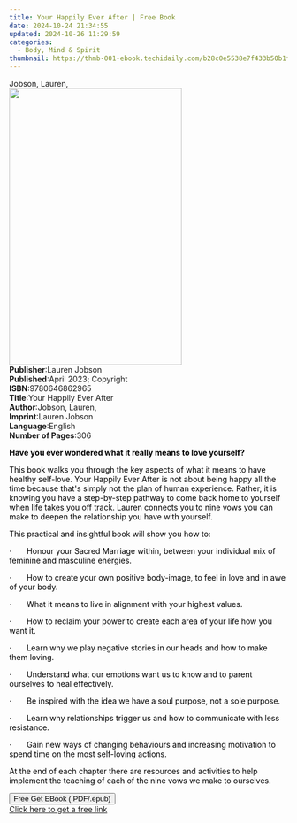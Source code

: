 ```yaml
---
title: Your Happily Ever After | Free Book
date: 2024-10-24 21:34:55
updated: 2024-10-26 11:29:59
categories:
  - Body, Mind & Spirit
thumbnail: https://thmb-001-ebook.techidaily.com/b28c0e5538e7f433b50b1fc5002b2bc7a92b970ed56dfa8a9553d08dc1783c2c.jpg
---
```

<main id="book-container">
  <div class="flex flex-col">
    <div class="book-brief flex-1 py-6 px-4 sm:p-6 md:py-10 md:px-8">
      <!-- brief-->
      <div class="book-brief-main">Jobson, Lauren,</div>
    </div>
    <div
      class="book-meta-info flex-1 grid gap-4 col-start-1 col-end-3 row-start-1 sm:mb-6 sm:grid-cols-4 lg:gap-6 lg:col-start-2 lg:row-end-6 lg:row-span-6 lg:mb-0"
    >
      <div
        class="book-meta-info-left place-content-center mt-4 p-4 text-sm leading-6 col-start-2 col-span-2 dark:text-slate-400"
      >
        <img
          class="w-full h-500 object-cover rounded-lg sm:h-255 sm:col-span-2 lg:col-span-full"
          src="https://img-001-ebook.techidaily.com/dc27d8a761571fbf14c5a37acc80ab27968f50ffde361fdb58b2a0526c02be63.jpg"
          alt=""
          width="312"
          height="500"
        />
      </div>
      <div
        class="book-meta-info-right mt-2 col-start-1 row-start-2 col-span-3 self-center"
      >
        <!-- meta data  -->
        <div class="flex flex-col px-4 md:px-8">
          <div class="flex-1">
            <strong>Publisher</strong>:<span class="px-2">Lauren Jobson</span>
          </div>
          <div class="flex-1">
            <strong>Published</strong>:<span class="px-2"
              >April 2023; Copyright</span
            >
          </div>
          <div class="flex-1">
            <strong>ISBN</strong>:<span class="px-2">9780646862965</span>
          </div>
          <div class="flex-1">
            <strong>Title</strong>:<span class="px-2"
              >Your Happily Ever After</span
            >
          </div>
          <div class="flex-1">
            <strong>Author</strong>:<span class="px-2">Jobson, Lauren,</span>
          </div>
          <div class="flex-1">
            <strong>Imprint</strong>:<span class="px-2">Lauren Jobson</span>
          </div>
          <div class="flex-1">
            <strong>Language</strong>:<span class="px-2">English</span>
          </div>
          <div class="flex-1">
            <strong>Number of Pages</strong>:<span class="px-2">306</span>
          </div>
        </div>
      </div>
    </div>
    <div class="book-description flex-1 py-6 px-4 sm:p-6 md:py-10 md:px-8">
      <div class="book-description-main">
        <div accordion-content="" id="description">
          <p>
            <strong style="color: rgb(0, 0, 0)"
              >Have you ever wondered what it really means to love
              yourself?</strong
            >
          </p>
          <p>
            <span style="color: rgb(0, 0, 0)"
              >This book walks you through the key aspects of what it means to
              have healthy self-love. Your Happily Ever After is not about being
              happy all the time because that's simply not the plan of human
              experience. Rather, it is knowing you have a step-by-step pathway
              to come back home to yourself when life takes you off track.
              Lauren connects you to nine vows you can make to deepen the
              relationship you have with yourself.
            </span>
          </p>
          <p><span style="color: rgb(0, 0, 0)"></span></p>
          <p>
            <span style="color: rgb(0, 0, 0)">
              This practical and insightful book will show you how to:</span
            >
          </p>
          <p>
            <span style="color: rgb(0, 0, 0)"
              >·&nbsp;&nbsp;&nbsp;&nbsp;&nbsp;&nbsp;&nbsp;Honour your Sacred
              Marriage within, between your individual mix of feminine and
              masculine energies.</span
            >
          </p>
          <p>
            <span style="color: rgb(0, 0, 0)"
              >·&nbsp;&nbsp;&nbsp;&nbsp;&nbsp;&nbsp;&nbsp;How to create your own
              positive body-image, to feel in love and in awe of your
              body.</span
            >
          </p>
          <p>
            <span style="color: rgb(0, 0, 0)"
              >·&nbsp;&nbsp;&nbsp;&nbsp;&nbsp;&nbsp;&nbsp;What it means to live
              in alignment with your highest values.</span
            >
          </p>
          <p>
            <span style="color: rgb(0, 0, 0)"
              >·&nbsp;&nbsp;&nbsp;&nbsp;&nbsp;&nbsp;&nbsp;How to reclaim your
              power to create each area of your life how you want it.</span
            >
          </p>
          <p>
            <span style="color: rgb(0, 0, 0)"
              >·&nbsp;&nbsp;&nbsp;&nbsp;&nbsp;&nbsp;&nbsp;Learn why we play
              negative stories in our heads and how to make them loving.
            </span>
          </p>
          <p>
            <span style="color: rgb(0, 0, 0)"
              >·&nbsp;&nbsp;&nbsp;&nbsp;&nbsp;&nbsp;&nbsp;Understand what our
              emotions want us to know and to parent ourselves to heal
              effectively.</span
            >
          </p>
          <p>
            <span style="color: rgb(0, 0, 0)"
              >·&nbsp;&nbsp;&nbsp;&nbsp;&nbsp;&nbsp;&nbsp;Be inspired with the
              idea we have a soul purpose, not a sole purpose.</span
            >
          </p>
          <p>
            <span style="color: rgb(0, 0, 0)"
              >·&nbsp;&nbsp;&nbsp;&nbsp;&nbsp;&nbsp;&nbsp;Learn why
              relationships trigger us and how to communicate with less
              resistance.</span
            >
          </p>
          <p>
            <span style="color: rgb(0, 0, 0)"
              >·&nbsp;&nbsp;&nbsp;&nbsp;&nbsp;&nbsp;&nbsp;Gain new ways of
              changing behaviours and increasing motivation to spend time on the
              most self-loving actions.
            </span>
          </p>
          <p>
            <span style="color: rgb(0, 0, 0)"
              >At the end of each chapter there are resources and activities to
              help implement the teaching of each of the nine vows we make to
              ourselves.</span
            >
          </p>
        </div>
        <div class="accordion-fader"></div>
      </div>
    </div>
    <div class="book-excerpts flex-1 py-6 px-4 sm:p-6 md:py-10 md:px-8"></div>
    <div
      class="book-about-author flex-1 py-6 px-4 sm:p-6 md:py-10 md:px-8"
    ></div>
    <div class="book-free-get flex-1 py-6 px-4 sm:p-6 md:py-10 md:px-8">
      <button
        id="btn-free-get"
        class="bg-blue-500 hover:bg-blue-700 text-white font-bold py-2 px-4 rounded"
      >
        Free Get EBook (.PDF/.epub)
      </button>
      <div id="countdown-display" class="px-2 text-lg mt-2"></div>
      <a
        id="free-link"
        class="hidden bg-blue-500 hover:bg-blue-700 text-white font-bold py-2 px-4 rounded"
        href="https://www.ebooks.com/en-us/book/210818827/your-happily-ever-after/jobson-lauren/"
        target="_blank"
        >Click here to get a free link</a
      >
    </div>
    <script>
      let countdownTime = 0;
      let countdownInterval = null;
      document
        .getElementById('btn-free-get')
        .addEventListener('click', startCountdown);
      function startCountdown() {
        countdownTime = new Date().getTime() + 60000 * 3;
        countdownInterval = setInterval(updateCountdown, 1000);
        document.getElementById('btn-free-get').disabled = true;
        document
          .getElementById('btn-free-get')
          .classList.add('bg-gray-500', 'cursor-not-allowed');
      }
      function updateCountdown() {
        let currentTime = new Date().getTime();
        let timeLeft = countdownTime - currentTime;
        let secondsLeft = Math.floor(timeLeft / 1000);
        document.getElementById('countdown-display').innerHTML =
          `Remaining time: ${secondsLeft} seconds.`;
        if (secondsLeft <= 0) {
          clearInterval(countdownInterval);
          document.getElementById('btn-free-get').classList.add('hidden');
          document.getElementById('free-link').classList.remove('hidden');
          document.getElementById('countdown-display').innerHTML = '';
        }
      }
    </script>
  </div>
</main>
